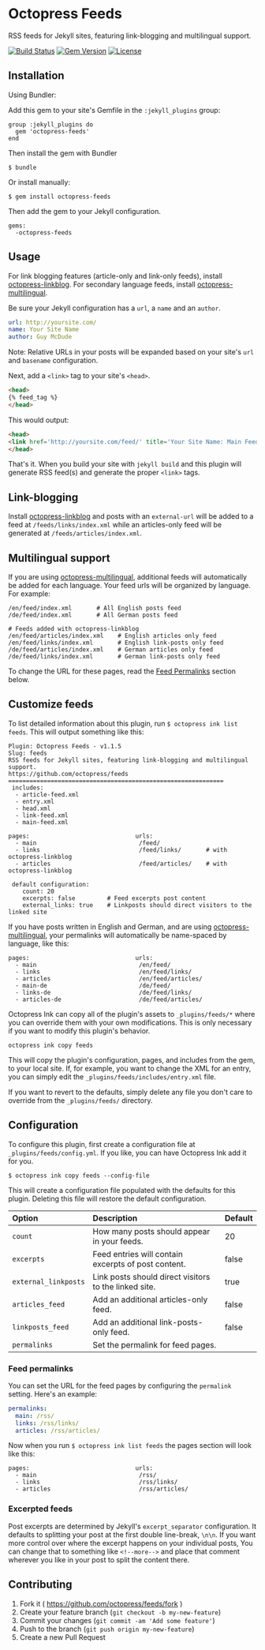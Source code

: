 # Octopress Feeds

RSS feeds for Jekyll sites, featuring link-blogging and multilingual support.

[![Build Status](http://img.shields.io/travis/octopress/feeds.svg)](https://travis-ci.org/octopress/feeds)
[![Gem Version](http://img.shields.io/gem/v/octopress-feeds.svg)](https://rubygems.org/gems/octopress-feeds)
[![License](http://img.shields.io/:license-mit-blue.svg)](http://octopress.mit-license.org)

## Installation

Using Bundler:

Add this gem to your site's Gemfile in the `:jekyll_plugins` group:

    group :jekyll_plugins do
      gem 'octopress-feeds'
    end

Then install the gem with Bundler

    $ bundle

Or install manually:

    $ gem install octopress-feeds

Then add the gem to your Jekyll configuration.

    gems:
      -octopress-feeds

## Usage

For link blogging features (article-only and link-only feeds), install [octopress-linkblog](https://github.com/octopress/linkblog).
For secondary language feeds, install [octopress-multilingual](https://github.com/octopress/multilingual).

Be sure your Jekyll configuration has a `url`, a `name` and an `author`. 

```yaml
url: http://yoursite.com/
name: Your Site Name
author: Guy McDude
```

Note: Relative URLs in your posts will be expanded based on your site's `url` and `basename` configuration.

Next, add a `<link>` tag to your site's `<head>`.

```html
<head>
{% feed_tag %}
</head>
```

This would output:

```html
<head>
<link href='http://yoursite.com/feed/' title='Your Site Name: Main Feed' rel='alternate' type='application/atom+xml'>
</head>
```

That's it. When you build your site with `jekyll build` and this plugin will generate RSS feed(s) and generate the proper `<link>`
tags.

## Link-blogging

Install [octopress-linkblog](https://github.com/octopress/linkblog) and posts with an `external-url` will be added to a feed at `/feeds/links/index.xml` while an articles-only feed will be generated at `/feeds/articles/index.xml`.

## Multilingual support

If you are using [octopress-multilingual](https://github.com/octopress/multilingual), additional feeds will automatically be added for
each language. Your feed urls will be organized by language. For example:

```
/en/feed/index.xml       # All English posts feed
/de/feed/index.xml       # All German posts feed

# Feeds added with octopress-linkblog
/en/feed/articles/index.xml    # English articles only feed
/en/feed/links/index.xml       # English link-posts only feed
/de/feed/articles/index.xml    # German articles only feed
/de/feed/links/index.xml       # German link-posts only feed
```

To change the URL for these pages, read the [Feed Permalinks](#feed-permalinks) section below.

## Customize feeds

To list detailed information about this plugin, run `$ octopress ink list feeds`. This will output something like this:

```
Plugin: Octopress Feeds - v1.1.5
Slug: feeds
RSS feeds for Jekyll sites, featuring link-blogging and multilingual support.
https://github.com/octopress/feeds
=============================================================
 includes:
  - article-feed.xml
  - entry.xml
  - head.xml
  - link-feed.xml
  - main-feed.xml

pages:                              urls:
  - main                             /feed/
  - links                            /feed/links/       # with octopress-linkblog
  - articles                         /feed/articles/    # with octopress-linkblog

 default configuration:
    count: 20
    excerpts: false         # Feed excerpts post content
    external_links: true    # Linkposts should direct visitors to the linked site
```

If you have posts written in English and German, and are using [octopress-multilingual](https://github.com/octopress/multilingual),
your permalinks will automatically be name-spaced by language, like this:

```
pages:                              urls:
  - main                             /en/feed/
  - links                            /en/feed/links/
  - articles                         /en/feed/articles/
  - main-de                          /de/feed/
  - links-de                         /de/feed/links/
  - articles-de                      /de/feed/articles/
```

Octopress Ink can copy all of the plugin's assets to `_plugins/feeds/*` where you can override them with your own modifications. This is
only necessary if you want to modify this plugin's behavior.

```
octopress ink copy feeds
```

This will copy the plugin's configuration, pages, and includes from the gem, to your local site. If, for example, you want to change the XML for an entry, you can simply edit the `_plugins/feeds/includes/entry.xml` file.

If you want to revert to the defaults, simply delete any file you don't care to override from the `_plugins/feeds/` directory.

## Configuration

To configure this plugin, first create a configuration file at `_plugins/feeds/config.yml`. If you like, you can have Octopress Ink add it for you.

```
$ octopress ink copy feeds --config-file
```

This will create a configuration file populated with the defaults for this plugin. Deleting this file will restore the default configuration.


| Option                | Description                                                 | Default     |
|:----------------------|:------------------------------------------------------------|:------------|
| `count`               | How many posts should appear in your feeds.                 | 20          |
| `excerpts`            | Feed entries will contain excerpts of post content.         | false       |
| `external_linkposts`  | Link posts should direct visitors to the linked site.       | true        |
| `articles_feed`       | Add an additional articles-only feed.                       | false       |
| `linkposts_feed`      | Add an additional link-posts-only feed.                     | false       |
| `permalinks`          | Set the permalink for feed pages.                           |             |


### Feed permalinks

You can set the URL for the feed pages by configuring the `permalink` setting. Here's an example:

```yaml
permalinks:
  main: /rss/
  links: /rss/links/
  articles: /rss/articles/
```

Now when you run `$ octopress ink list feeds` the pages section will look like this:

```
pages:                              urls:
  - main                             /rss/
  - links                            /rss/links/
  - articles                         /rss/articles/
```

### Excerpted feeds

Post excerpts are determined by Jekyll's `excerpt_separator` configuration. It defaults to splitting your
post at the first double line-break, `\n\n`. If you want more control over where the excerpt happens on your individual
posts, You can change that to something like `<!--more-->` and place that comment wherever you like in your post to
split the content there.


## Contributing

1. Fork it ( https://github.com/octopress/feeds/fork )
2. Create your feature branch (`git checkout -b my-new-feature`)
3. Commit your changes (`git commit -am 'Add some feature'`)
4. Push to the branch (`git push origin my-new-feature`)
5. Create a new Pull Request
